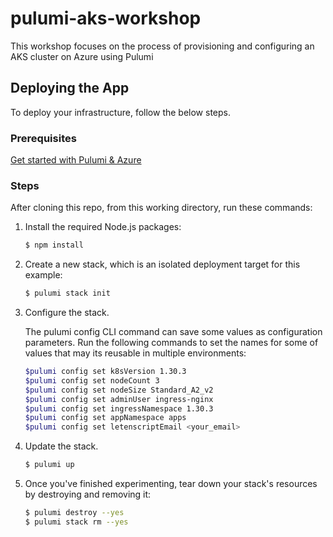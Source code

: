 # pulumi-aks-workshop
This workshop focuses on the process of provisioning and configuring an AKS cluster on Azure using Pulumi

## Deploying the App

To deploy your infrastructure, follow the below steps.

### Prerequisites

[Get started with Pulumi & Azure](https://www.pulumi.com/docs/iac/get-started/azure/begin/)

### Steps

After cloning this repo, from this working directory, run these commands:

1. Install the required Node.js packages:

    ```bash
    $ npm install
    ```

2. Create a new stack, which is an isolated deployment target for this example:

    ```bash
    $ pulumi stack init
    ```

3. Configure the stack.

    The pulumi config CLI command can save some values as configuration parameters. Run the following commands to set the names for some of values that may its reusable in multiple environments:
    ```bash
    $pulumi config set k8sVersion 1.30.3
    $pulumi config set nodeCount 3
    $pulumi config set nodeSize Standard_A2_v2
    $pulumi config set adminUser ingress-nginx
    $pulumi config set ingressNamespace 1.30.3
    $pulumi config set appNamespace apps
    $pulumi config set letenscriptEmail <your_email>
    ```

4. Update the stack.

    ```bash
    $ pulumi up
    ```
   
5. Once you've finished experimenting, tear down your stack's resources by destroying and removing it:

    ```bash
    $ pulumi destroy --yes
    $ pulumi stack rm --yes
    ```
